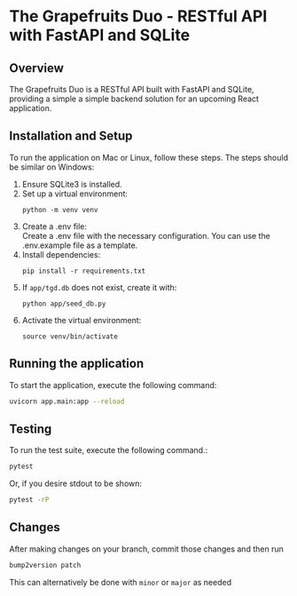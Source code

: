 # The Grapefruits Duo - RESTful API with FastAPI and SQLite

## Overview

The Grapefruits Duo is a RESTful API built with FastAPI and SQLite, providing a simple a simple backend solution for an upcoming React application.

## Installation and Setup

To run the application on Mac or Linux, follow these steps. The steps should be similar on Windows:

<ol>
  <li>Ensure SQLite3 is installed.</li>
  <li>
    Set up a virtual environment:
    <pre><code>python -m venv venv</code></pre>
  </li>
  <li>Create a .env file:<br>
    Create a .env file with the necessary configuration. You can use the .env.example file as a template.
  </li>
  <li>
    Install dependencies:
    <pre><code>pip install -r requirements.txt</code></pre>
  </li>
  <li>
    If <code>app/tgd.db</code> does not exist, create it with:
    <pre><code>python app/seed_db.py</code></pre>
  </li>
  <li>
    Activate the virtual environment:
    <pre><code>source venv/bin/activate</code></pre>
  </li>
</ol>


## Running the application

To start the application, execute the following command:

```bash
uvicorn app.main:app --reload
```

## Testing

To run the test suite, execute the following command.:

```bash
pytest
```

Or, if you desire stdout to be shown:

```bash
pytest -rP
```

## Changes

After making changes on your branch, commit those changes and then run
```bash
bump2version patch
```
This can alternatively be done with `minor` or `major` as needed